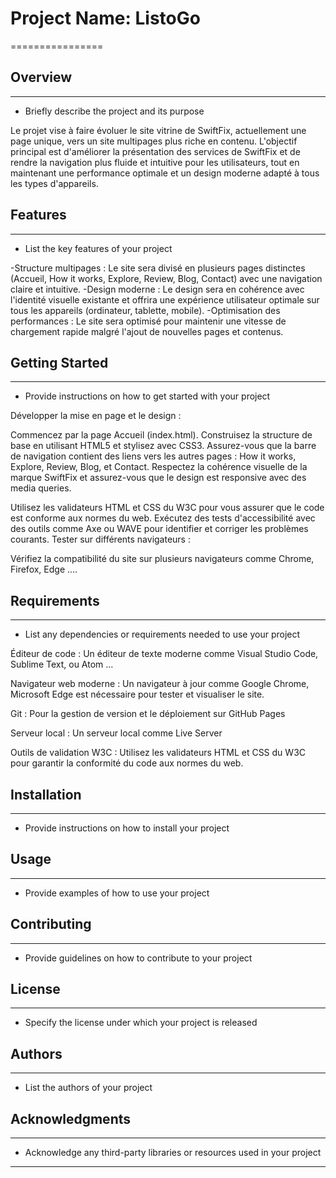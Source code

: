 # Project Name: ListoGo
================

## Overview
------------

* Briefly describe the project and its purpose

Le projet vise à faire évoluer le site vitrine de SwiftFix, actuellement une page unique, vers un site multipages plus riche en contenu. L'objectif principal est d'améliorer la présentation des services de SwiftFix et de rendre la navigation plus fluide et intuitive pour les utilisateurs, tout en maintenant une performance optimale et un design moderne adapté à tous les types d'appareils.

## Features
------------

* List the key features of your project

-Structure multipages : Le site sera divisé en plusieurs pages distinctes (Accueil, How it works, Explore, Review, Blog, Contact) avec une navigation claire et intuitive.
-Design moderne : Le design sera en cohérence avec l'identité visuelle existante et offrira une expérience utilisateur optimale sur tous les appareils (ordinateur, tablette, mobile).
-Optimisation des performances : Le site sera optimisé pour maintenir une vitesse de chargement rapide malgré l'ajout de nouvelles pages et contenus.

## Getting Started
-----------------

* Provide instructions on how to get started with your project

Développer la mise en page et le design :

Commencez par la page Accueil (index.html). Construisez la structure de base en utilisant HTML5 et stylisez avec CSS3.
Assurez-vous que la barre de navigation contient des liens vers les autres pages : How it works, Explore, Review, Blog, et Contact.
Respectez la cohérence visuelle de la marque SwiftFix et assurez-vous que le design est responsive avec des media queries.

Utilisez les validateurs HTML et CSS du W3C pour vous assurer que le code est conforme aux normes du web.
Exécutez des tests d'accessibilité avec des outils comme Axe ou WAVE pour identifier et corriger les problèmes courants.
Tester sur différents navigateurs :

Vérifiez la compatibilité du site sur plusieurs navigateurs comme Chrome, Firefox, Edge ....

## Requirements
-------------

* List any dependencies or requirements needed to use your project

Éditeur de code : Un éditeur de texte moderne comme Visual Studio Code, Sublime Text, ou Atom ...

Navigateur web moderne : Un navigateur à jour comme Google Chrome, Microsoft Edge est nécessaire pour tester et visualiser le site.

Git : Pour la gestion de version et le déploiement sur GitHub Pages

Serveur local : Un serveur local comme Live Server 

Outils de validation W3C : Utilisez les validateurs HTML et CSS du W3C pour garantir la conformité du code aux normes du web.

## Installation
------------

* Provide instructions on how to install your project

## Usage
-----

* Provide examples of how to use your project

## Contributing
------------

* Provide guidelines on how to contribute to your project

## License
-------

* Specify the license under which your project is released

## Authors
-------

* List the authors of your project

## Acknowledgments
--------------

* Acknowledge any third-party libraries or resources used in your project
-----------------------